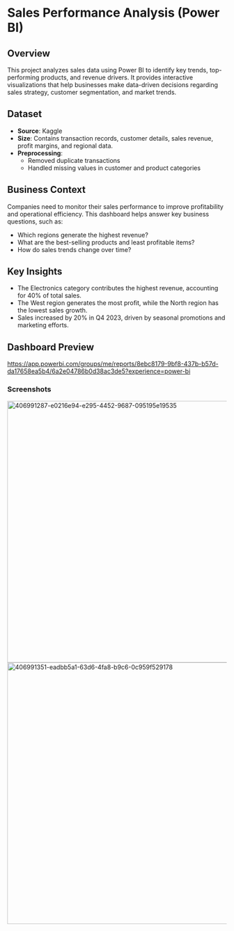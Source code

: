# Sales Performance Analysis (Power BI)  

## Overview  
This project analyzes sales data using Power BI to identify key trends, top-performing products, and revenue drivers. It provides interactive visualizations that help businesses make data-driven decisions regarding sales strategy, customer segmentation, and market trends.  

## Dataset  
- **Source**: Kaggle  
- **Size**: Contains transaction records, customer details, sales revenue, profit margins, and regional data.  
- **Preprocessing**:  
  - Removed duplicate transactions  
  - Handled missing values in customer and product categories  

## Business Context
Companies need to monitor their sales performance to improve profitability and operational efficiency. This dashboard helps answer key business questions, such as:  
- Which regions generate the highest revenue?  
- What are the best-selling products and least profitable items?  
- How do sales trends change over time?  

## Key Insights  
- The Electronics category contributes the highest revenue, accounting for 40% of total sales.  
- The West region generates the most profit, while the North region has the lowest sales growth.  
- Sales increased by 20% in Q4 2023, driven by seasonal promotions and marketing efforts.  

## Dashboard Preview  
https://app.powerbi.com/groups/me/reports/8ebc8179-9bf8-437b-b57d-da17658ea5b4/6a2e04786b0d38ac3de5?experience=power-bi

### Screenshots  

<img width="601" alt="406991287-e0216e94-e295-4452-9687-095195e19535" src="https://github.com/user-attachments/assets/38109daa-c80f-4fa9-87c9-48bc97eaf0fd" />

<img width="601" alt="406991351-eadbb5a1-63d6-4fa8-b9c6-0c959f529178" src="https://github.com/user-attachments/assets/2cf7f288-db04-403d-92dd-c59d07d1d487" />

